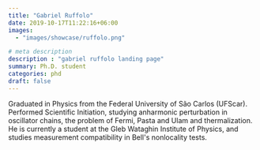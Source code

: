 ```yaml
---
title: "Gabriel Ruffolo"
date: 2019-10-17T11:22:16+06:00
images: 
  - "images/showcase/ruffolo.png"

# meta description
description : "gabriel ruffolo landing page"
summary: Ph.D. student
categories: phd
draft: false
---
```


Graduated in Physics from the Federal University of São Carlos (UFScar). Performed Scientific Initiation, studying anharmonic perturbation in oscillator chains, the problem of Fermi, Pasta and Ulam and thermalization. He is currently a student at the Gleb Wataghin Institute of Physics, and studies measurement compatibility in Bell's nonlocality tests.